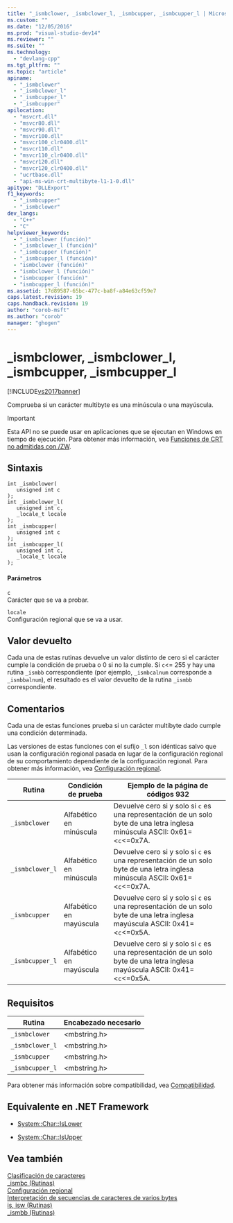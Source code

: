 ```yaml
---
title: "_ismbclower, _ismbclower_l, _ismbcupper, _ismbcupper_l | Microsoft Docs"
ms.custom: ""
ms.date: "12/05/2016"
ms.prod: "visual-studio-dev14"
ms.reviewer: ""
ms.suite: ""
ms.technology: 
  - "devlang-cpp"
ms.tgt_pltfrm: ""
ms.topic: "article"
apiname: 
  - "_ismbclower"
  - "_ismbclower_l"
  - "_ismbcupper_l"
  - "_ismbcupper"
apilocation: 
  - "msvcrt.dll"
  - "msvcr80.dll"
  - "msvcr90.dll"
  - "msvcr100.dll"
  - "msvcr100_clr0400.dll"
  - "msvcr110.dll"
  - "msvcr110_clr0400.dll"
  - "msvcr120.dll"
  - "msvcr120_clr0400.dll"
  - "ucrtbase.dll"
  - "api-ms-win-crt-multibyte-l1-1-0.dll"
apitype: "DLLExport"
f1_keywords: 
  - "_ismbcupper"
  - "_ismbclower"
dev_langs: 
  - "C++"
  - "C"
helpviewer_keywords: 
  - "_ismbclower (función)"
  - "_ismbclower_l (función)"
  - "_ismbcupper (función)"
  - "_ismbcupper_l (función)"
  - "ismbclower (función)"
  - "ismbclower_l (función)"
  - "ismbcupper (función)"
  - "ismbcupper_l (función)"
ms.assetid: 17d89587-65bc-477c-ba8f-a84e63cf59e7
caps.latest.revision: 19
caps.handback.revision: 19
author: "corob-msft"
ms.author: "corob"
manager: "ghogen"
---
```

# _ismbclower, _ismbclower_l, _ismbcupper, _ismbcupper_l
[!INCLUDE[vs2017banner](../../assembler/inline/includes/vs2017banner.md)]

Comprueba si un carácter multibyte es una minúscula o una mayúscula.  
  
> [!IMPORTANT]
>  Esta API no se puede usar en aplicaciones que se ejecutan en Windows en tiempo de ejecución.  Para obtener más información, vea [Funciones de CRT no admitidas con \/ZW](http://msdn.microsoft.com/library/windows/apps/jj606124.aspx).  
  
## Sintaxis  
  
```  
int _ismbclower(  
   unsigned int c   
);  
int _ismbclower_l(  
   unsigned int c,  
   _locale_t locale   
);  
int _ismbcupper(  
   unsigned int c   
);  
int _ismbcupper_l(  
   unsigned int c,  
   _locale_t locale  
);  
```  
  
#### Parámetros  
 `c`  
 Carácter que se va a probar.  
  
 `locale`  
 Configuración regional que se va a usar.  
  
## Valor devuelto  
 Cada una de estas rutinas devuelve un valor distinto de cero si el carácter cumple la condición de prueba o 0 si no la cumple.  Si `c`\<\= 255 y hay una rutina `_ismbb` correspondiente \(por ejemplo, `_ismbcalnum` corresponde a `_ismbbalnum`\), el resultado es el valor devuelto de la rutina `_ismbb` correspondiente.  
  
## Comentarios  
 Cada una de estas funciones prueba si un carácter multibyte dado cumple una condición determinada.  
  
 Las versiones de estas funciones con el sufijo `_l` son idénticas salvo que usan la configuración regional pasada en lugar de la configuración regional de su comportamiento dependiente de la configuración regional.  Para obtener más información, vea [Configuración regional](../../c-runtime-library/locale.md).  
  
|Rutina|Condición de prueba|Ejemplo de la página de códigos 932|  
|------------|-------------------------|-----------------------------------------|  
|`_ismbclower`|Alfabético en minúscula|Devuelve cero si y solo si `c` es una representación de un solo byte de una letra inglesa minúscula ASCII: 0x61\=\<`c`\<\=0x7A.|  
|`_ismbclower_l`|Alfabético en minúscula|Devuelve cero si y solo si `c` es una representación de un solo byte de una letra inglesa minúscula ASCII: 0x61\=\<`c`\<\=0x7A.|  
|`_ismbcupper`|Alfabético en mayúscula|Devuelve cero si y solo si `c` es una representación de un solo byte de una letra inglesa mayúscula ASCII: 0x41\=\<`c`\<\=0x5A.|  
|`_ismbcupper_l`|Alfabético en mayúscula|Devuelve cero si y solo si `c` es una representación de un solo byte de una letra inglesa mayúscula ASCII: 0x41\=\<`c`\<\=0x5A.|  
  
## Requisitos  
  
|Rutina|Encabezado necesario|  
|------------|--------------------------|  
|`_ismbclower`|\<mbstring.h\>|  
|`_ismbclower_l`|\<mbstring.h\>|  
|`_ismbcupper`|\<mbstring.h\>|  
|`_ismbcupper_l`|\<mbstring.h\>|  
  
 Para obtener más información sobre compatibilidad, vea [Compatibilidad](../../c-runtime-library/compatibility.md).  
  
## Equivalente en .NET Framework  
  
-   [System::Char::IsLower](https://msdn.microsoft.com/en-us/library/system.char.islower.aspx)  
  
-   [System::Char::IsUpper](https://msdn.microsoft.com/en-us/library/system.char.isupper.aspx)  
  
## Vea también  
 [Clasificación de caracteres](../../c-runtime-library/character-classification.md)   
 [\_ismbc \(Rutinas\)](../../c-runtime-library/ismbc-routines.md)   
 [Configuración regional](../../c-runtime-library/locale.md)   
 [Interpretación de secuencias de caracteres de varios bytes](../../c-runtime-library/interpretation-of-multibyte-character-sequences.md)   
 [is, isw \(Rutinas\)](../../c-runtime-library/is-isw-routines.md)   
 [\_ismbb \(Rutinas\)](../../c-runtime-library/ismbb-routines.md)
